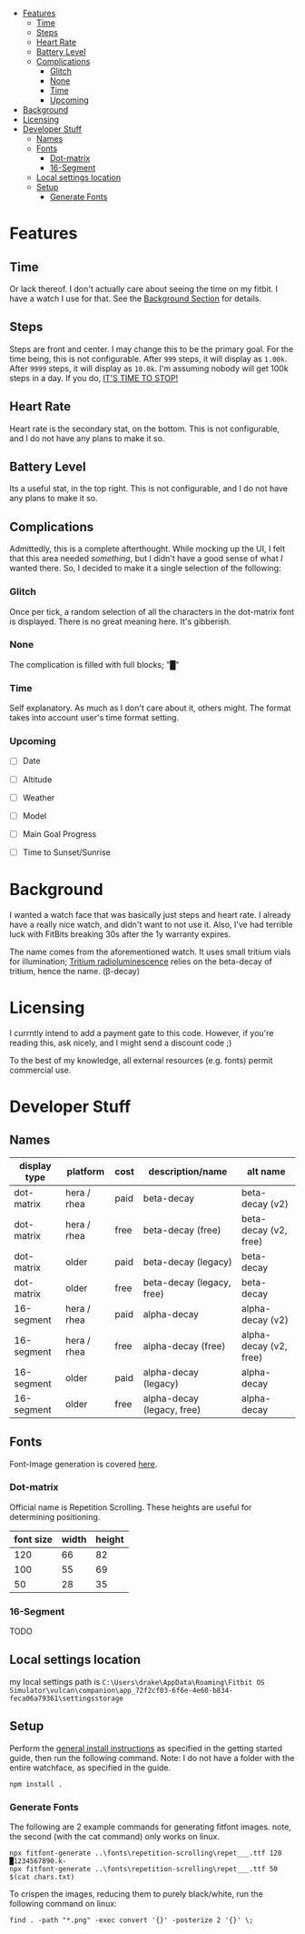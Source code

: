 - [Features](#features)
  - [Time](#time)
  - [Steps](#steps)
  - [Heart Rate](#heart-rate)
  - [Battery Level](#battery-level)
  - [Complications](#complications)
    - [Glitch](#glitch)
    - [None](#none)
    - [Time](#time-1)
    - [Upcoming](#upcoming)
- [Background](#background)
- [Licensing](#licensing)
- [Developer Stuff](#developer-stuff)
  - [Names](#names)
  - [Fonts](#fonts)
    - [Dot-matrix](#dot-matrix)
    - [16-Segment](#16-segment)
  - [Local settings location](#local-settings-location)
  - [Setup](#setup)
    - [Generate Fonts](#generate-fonts)


# Features

## Time
Or lack thereof.  I don't actually care about seeing the time on my fitbit.  I have a watch I use for that. See the [Background Section](#background) for details.

## Steps
Steps are front and center. I may change this to be the primary goal.  For the time being, this is not configurable.  After `999` steps, it will display as `1.00k`. After `9999` steps, it will display as `10.0k`.  I'm assuming nobody will get 100k steps in a day.  If you do, [IT'S TIME TO STOP!](https://youtu.be/x0dHUXLmSYQ)

## Heart Rate
Heart rate is the secondary stat, on the bottom.  This is not configurable, and I do not have any plans to make it so.

## Battery Level
Its a useful stat, in the top right.  This is not configurable, and I do not have any plans to make it so.

## Complications
Admittedly, this is a complete afterthought.  While mocking up the UI, I felt that this area needed *something*, but I didn't have a good sense of what *I* wanted there.  So, I decided to make it a single selection of the following:

### Glitch
Once per tick, a random selection of all the characters in the dot-matrix font is displayed.  There is no great meaning here.  It's gibberish.

### None
The complication is filled with full blocks; "█"

### Time
Self explanatory.  As much as I don't care about it, others might.  The format takes into account user's time format setting.

### Upcoming

- [ ] Date
- [ ] Altitude
- [ ] Weather
- [ ] Model
- [ ] Main Goal Progress
- [ ] Time to Sunset/Sunrise


# Background

I wanted a watch face that was basically just steps and heart rate. I already have a really nice watch, and didn't want to not use it. Also, I've had terrible luck with FitBits breaking 30s after the 1y warranty expires.

The name comes from the aforementioned watch. It uses small tritium vials for illumination; [Tritium radioluminescence](https://en.wikipedia.org/wiki/Tritium_radioluminescence) relies on the beta-decay of tritium, hence the name. (β-decay)

# Licensing

I currntly intend to add a payment gate to this code. However, if you're reading this, ask nicely, and I might send a discount code ;)

To the best of my knowledge, all external resources (e.g. fonts) permit commercial use.

# Developer Stuff

## Names

| display type | platform    | cost | description/name           | alt name               |
| ------------ | ----------- | ---- | -------------------------- | ---------------------- |
| dot-matrix   | hera / rhea | paid | beta-decay                 | beta-decay (v2)        |
| dot-matrix   | hera / rhea | free | beta-decay (free)          | beta-decay (v2, free)  |
| dot-matrix   | older       | paid | beta-decay (legacy)        | beta-decay             |
| dot-matrix   | older       | free | beta-decay (legacy, free)  | beta-decay             |
| 16-segment   | hera / rhea | paid | alpha-decay                | alpha-decay (v2)       |
| 16-segment   | hera / rhea | free | alpha-decay (free)         | alpha-decay (v2, free) |
| 16-segment   | older       | paid | alpha-decay (legacy)       | alpha-decay            |
| 16-segment   | older       | free | alpha-decay (legacy, free) | alpha-decay            |

## Fonts

Font-Image generation is covered [here](#generate-fonts).

### Dot-matrix

Official name is Repetition Scrolling.  These heights are useful for determining positioning.

| font size | width | height |
| --------- | ----- | ------ |
| 120       | 66    | 82     |
| 100       | 55    | 69     |
| 50        | 28    | 35     |

### 16-Segment

TODO

## Local settings location

my local settings path is `C:\Users\drake\AppData\Roaming\Fitbit OS Simulator\vulcan\companion\app_72f2cf03-6f6e-4e60-b834-feca06a79361\settingsstorage`


## Setup

Perform the [general install instructions](https://dev.fitbit.com/getting-started/) as specified in the getting started guide, then run the following command.  Note: I do not have a folder with the entire watchface, as specified in the guide.

    npm install .

### Generate Fonts

The following are 2 example commands for generating fitfont images.  note, the second (with the cat command) only works on linux.

    npx fitfont-generate ..\fonts\repetition-scrolling\repet___.ttf 120 █1234567890.k-
    npx fitfont-generate ..\fonts\repetition-scrolling\repet___.ttf 50 $(cat chars.txt)

To crispen the images, reducing them to purely black/white, run the following command on linux:

    find . -path "*.png" -exec convert '{}' -posterize 2 '{}' \;







